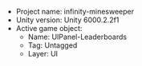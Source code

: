 <!-- UNITY CODE ASSIST INSTRUCTIONS START -->
- Project name: infinity-minesweeper
- Unity version: Unity 6000.2.2f1
- Active game object:
  - Name: UIPanel-Leaderboards
  - Tag: Untagged
  - Layer: UI
<!-- UNITY CODE ASSIST INSTRUCTIONS END -->